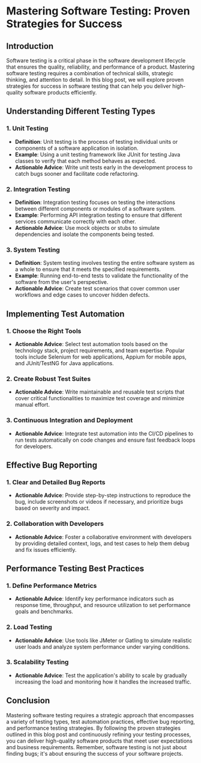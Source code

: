 # Mastering Software Testing: Proven Strategies for Success

## Introduction

Software testing is a critical phase in the software development lifecycle that ensures the quality, reliability, and performance of a product. Mastering software testing requires a combination of technical skills, strategic thinking, and attention to detail. In this blog post, we will explore proven strategies for success in software testing that can help you deliver high-quality software products efficiently.

## Understanding Different Testing Types

### 1. Unit Testing

- **Definition**: Unit testing is the process of testing individual units or components of a software application in isolation.
- **Example**: Using a unit testing framework like JUnit for testing Java classes to verify that each method behaves as expected.
- **Actionable Advice**: Write unit tests early in the development process to catch bugs sooner and facilitate code refactoring.

### 2. Integration Testing

- **Definition**: Integration testing focuses on testing the interactions between different components or modules of a software system.
- **Example**: Performing API integration testing to ensure that different services communicate correctly with each other.
- **Actionable Advice**: Use mock objects or stubs to simulate dependencies and isolate the components being tested.

### 3. System Testing

- **Definition**: System testing involves testing the entire software system as a whole to ensure that it meets the specified requirements.
- **Example**: Running end-to-end tests to validate the functionality of the software from the user's perspective.
- **Actionable Advice**: Create test scenarios that cover common user workflows and edge cases to uncover hidden defects.

## Implementing Test Automation

### 1. Choose the Right Tools

- **Actionable Advice**: Select test automation tools based on the technology stack, project requirements, and team expertise. Popular tools include Selenium for web applications, Appium for mobile apps, and JUnit/TestNG for Java applications.

### 2. Create Robust Test Suites

- **Actionable Advice**: Write maintainable and reusable test scripts that cover critical functionalities to maximize test coverage and minimize manual effort.

### 3. Continuous Integration and Deployment

- **Actionable Advice**: Integrate test automation into the CI/CD pipelines to run tests automatically on code changes and ensure fast feedback loops for developers.

## Effective Bug Reporting

### 1. Clear and Detailed Bug Reports

- **Actionable Advice**: Provide step-by-step instructions to reproduce the bug, include screenshots or videos if necessary, and prioritize bugs based on severity and impact.

### 2. Collaboration with Developers

- **Actionable Advice**: Foster a collaborative environment with developers by providing detailed context, logs, and test cases to help them debug and fix issues efficiently.

## Performance Testing Best Practices

### 1. Define Performance Metrics

- **Actionable Advice**: Identify key performance indicators such as response time, throughput, and resource utilization to set performance goals and benchmarks.

### 2. Load Testing

- **Actionable Advice**: Use tools like JMeter or Gatling to simulate realistic user loads and analyze system performance under varying conditions.

### 3. Scalability Testing

- **Actionable Advice**: Test the application's ability to scale by gradually increasing the load and monitoring how it handles the increased traffic.

## Conclusion

Mastering software testing requires a strategic approach that encompasses a variety of testing types, test automation practices, effective bug reporting, and performance testing strategies. By following the proven strategies outlined in this blog post and continuously refining your testing processes, you can deliver high-quality software products that meet user expectations and business requirements. Remember, software testing is not just about finding bugs; it's about ensuring the success of your software projects.